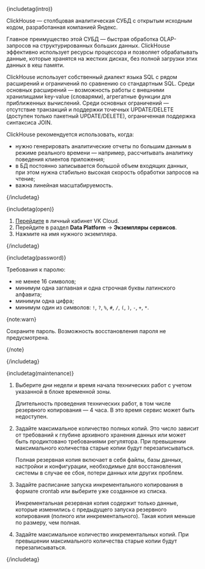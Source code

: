 {includetag(intro)}

ClickHouse — столбцовая аналитическая СУБД с открытым исходным кодом, разработанная компанией Яндекс.

Главное преимущество этой СУБД — быстрая обработка OLAP-запросов на структурированных больших данных. ClickHouse эффективно использует ресурсы процессора и позволяет обрабатывать данные, которые хранятся на жестких дисках, без полной загрузки этих данных в кеш памяти.

ClickHouse использует собственный диалект языка SQL с рядом расширений и ограничений по сравнению со стандартным SQL. Среди основных расширений — возможность работы с внешними хранилищами key-value (словарями), агрегатные функции для приближенных вычислений. Среди основных ограничений — отсутствие транзакций и поддержки точечных UPDATE/DELETE (доступен только пакетный UPDATE/DELETE), ограниченная поддержка синтаксиса JOIN.

ClickHouse рекомендуется использовать, когда:

- нужно генерировать аналитические отчеты по большим данным в режиме реального времени — например, рассчитывать аналитику поведения клиентов приложения;
- в БД постоянно записывается большой объем входящих данных, при этом нужна стабильно высокая скорость обработки запросов на чтение;
- важна линейная масштабируемость.

{/includetag}

{includetag(open)}

1. [Перейдите](https://msk.cloud.vk.com/app/) в личный кабинет VK Cloud.
1. Перейдите в раздел **Data Platform** → **Экземпляры сервисов**.
1. Нажмите на имя нужного экземпляра.

{/includetag}

{includetag(password)}

Требования к паролю:

- не менее 16 символов;
- минимум одна заглавная и одна строчная буквы латинского алфавита;
- минимум одна цифра;
- минимум один из символов: `!`, `?`, `%`, `#`, `/`, `(`, `)`, `-`, `+`, `*`.

{note:warn}

Сохраните пароль. Возможность восстановления пароля не предусмотрена.

{/note}

{/includetag}

{includetag(maintenance)}

1. Выберите дни недели и время начала технических работ с учетом указанной в блоке временной зоны.

    Длительность проведения технических работ, в том числе резервного копирования — 4 часа. В это время сервис может быть недоступен.

1. Задайте максимальное количество полных копий. Это число зависит от требований к глубине архивного хранения данных или может быть продиктовано требованиями регулятора. При превышении максимального количества старые копии будут перезаписываться.

    Полная резервная копия включает в себя файлы, базы данных, настройки и конфигурации, необходимые для восстановления системы в случае ее сбоя, потери данных или других проблем.

1. Задайте расписание запуска инкрементального копирования в формате crontab или выберите уже созданное из списка.

    Инкрементальная резервная копия содержит только данные, которые изменились с предыдущего запуска резервного копирования (полного или инкрементального). Такая копия меньше по размеру, чем полная.

1. Задайте максимальное количество инкрементальных копий. При превышении максимального количества старые копии будут перезаписываться.

{/includetag}

